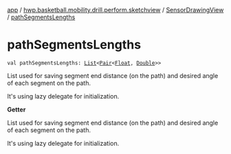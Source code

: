 [app](../../index.md) / [hwp.basketball.mobility.drill.perform.sketchview](../index.md) / [SensorDrawingView](index.md) / [pathSegmentsLengths](.)

# pathSegmentsLengths

`val pathSegmentsLengths: `[`List`](https://kotlinlang.org/api/latest/jvm/stdlib/kotlin.collections/-list/index.html)`<`[`Pair`](https://kotlinlang.org/api/latest/jvm/stdlib/kotlin/-pair/index.html)`<`[`Float`](https://kotlinlang.org/api/latest/jvm/stdlib/kotlin/-float/index.html)`, `[`Double`](https://kotlinlang.org/api/latest/jvm/stdlib/kotlin/-double/index.html)`>>`

List used for saving segment end distance (on the path)
and desired angle of each segment on the path.

It's using lazy delegate for initialization.

**Getter**

List used for saving segment end distance (on the path)
and desired angle of each segment on the path.

It's using lazy delegate for initialization.

